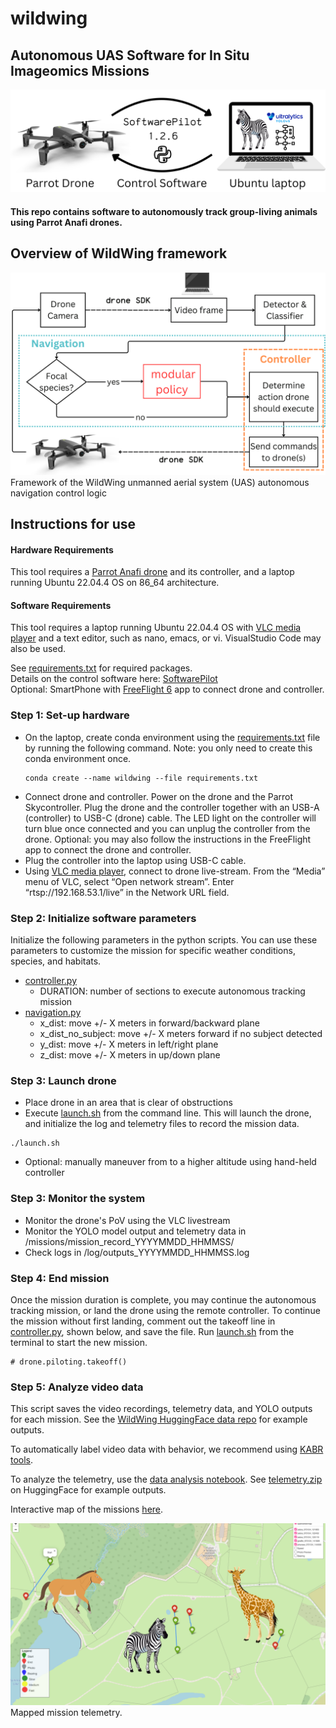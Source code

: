 # wildwing
## Autonomous UAS Software for In Situ Imageomics Missions

<img src="images/overview.png" alt="Thumbnail" width="600"/>

#### This repo contains software to autonomously track group-living animals using Parrot Anafi drones.

## Overview of WildWing framework
![](images/framework.png)
Framework of the WildWing unmanned aerial system (UAS) autonomous navigation control logic

## Instructions for use
#### Hardware Requirements
This tool requires a [Parrot Anafi drone](https://www.parrot.com/en/drones/anafi) and its controller, and a laptop running Ubuntu 22.04.4 OS on 86_64 architecture. 

#### Software Requirements
This tool requires a laptop running Ubuntu 22.04.4 OS with [VLC media player](https://www.videolan.org/) and a text editor, such as nano, emacs, or vi. VisualStudio Code may also be used.

See [requirements.txt](requirements.txt) for required packages. \
Details on the control software here: [SoftwarePilot](https://github.com/KevynAngueira/SoftwarePilot/) \
Optional: SmartPhone with [FreeFlight 6](https://apps.apple.com/us/app/freeflight-6/id1386165299) app to connect drone and controller.

### Step 1: Set-up hardware
- On the laptop, create conda environment using the [requirements.txt](requirements.txt) file by running the following command. Note: you only need to create this conda environment once.
  ```
  conda create --name wildwing --file requirements.txt
  ```
- Connect drone and controller. Power on the drone and the Parrot Skycontroller. Plug the drone and the controller together with an USB-A (controller) to USB-C (drone) cable. The LED light on the controller will turn blue once connected and you can unplug the controller from the drone. Optional: you may also follow the instructions in the FreeFlight app to connect the drone and controller. 
- Plug the controller into the laptop using USB-C cable.
- Using [VLC media player](https://www.videolan.org/), connect to drone live-stream. From the “Media” menu of VLC, select “Open network stream”. Enter “rtsp://192.168.53.1/live” in the Network URL field.

### Step 2: Initialize software parameters
Initialize the following parameters in the python scripts. You can use these parameters to customize the mission for specific weather conditions, species, and habitats.
- [controller.py](controller.py)
  - DURATION: number of sections to execute autonomous tracking mission
- [navigation.py](navigation.py)
  - x_dist: move +/- X meters in forward/backward plane
  - x_dist_no_subject: move +/- X meters forward if no subject detected
  - y_dist: move +/- X meters in left/right plane
  - z_dist: move +/- X meters in up/down plane

### Step 3: Launch drone
- Place drone in an area that is clear of obstructions
- Execute [launch.sh](launch.sh) from the command line. This will launch the drone, and initialize the log and telemetry files to record the mission data.
```
./launch.sh
```

- Optional: manually maneuver from to a higher altitude using hand-held controller

### Step 3: Monitor the system
- Monitor the drone's PoV using the VLC livestream
- Monitor the YOLO model output and telemetry data in /missions/mission_record_YYYYMMDD_HHMMSS/
- Check logs in /log/outputs_YYYYMMDD_HHMMSS.log

### Step 4: End mission
Once the mission duration is complete, you may continue the autonomous tracking mission, or land the drone using the remote controller.
To continue the mission without first landing, comment out the takeoff line in [controller.py](controller.py), shown below, and save the file. Run [launch.sh](launch.sh) from the terminal to start the new mission.

```
# drone.piloting.takeoff()
```

### Step 5: Analyze video data
This script saves the video recordings, telemetry data, and YOLO outputs for each mission. See the [WildWing HuggingFace data repo](https://huggingface.co/datasets/imageomics/wildwingdeployment) for example outputs.

To automatically label video data with behavior, we recommend using [KABR tools](https://github.com/Imageomics/kabr-tools).

To analyze the telemetry, use the [data analysis notebook](data_analysis.ipynb). See [telemetry.zip](https://huggingface.co/datasets/imageomics/wildwingdeployment/blob/main/telemetry.zip) on HuggingFace for example outputs.

Interactive map of the missions [here](https://imageomics.github.io/wildwing/map.html).

![](images/maps.png)
Mapped mission telemetry.
